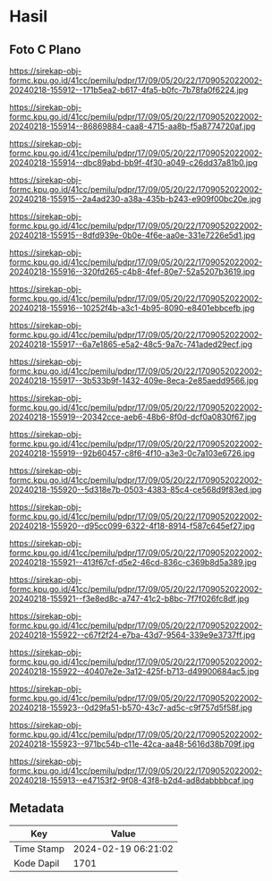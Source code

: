 # Hasil

## Foto C Plano

https://sirekap-obj-formc.kpu.go.id/41cc/pemilu/pdpr/17/09/05/20/22/1709052022002-20240218-155912--171b5ea2-b617-4fa5-b0fc-7b78fa0f6224.jpg

https://sirekap-obj-formc.kpu.go.id/41cc/pemilu/pdpr/17/09/05/20/22/1709052022002-20240218-155914--86869884-caa8-4715-aa8b-f5a8774720af.jpg

https://sirekap-obj-formc.kpu.go.id/41cc/pemilu/pdpr/17/09/05/20/22/1709052022002-20240218-155914--dbc89abd-bb9f-4f30-a049-c26dd37a81b0.jpg

https://sirekap-obj-formc.kpu.go.id/41cc/pemilu/pdpr/17/09/05/20/22/1709052022002-20240218-155915--2a4ad230-a38a-435b-b243-e909f00bc20e.jpg

https://sirekap-obj-formc.kpu.go.id/41cc/pemilu/pdpr/17/09/05/20/22/1709052022002-20240218-155915--8dfd939e-0b0e-4f6e-aa0e-331e7226e5d1.jpg

https://sirekap-obj-formc.kpu.go.id/41cc/pemilu/pdpr/17/09/05/20/22/1709052022002-20240218-155916--320fd265-c4b8-4fef-80e7-52a5207b3619.jpg

https://sirekap-obj-formc.kpu.go.id/41cc/pemilu/pdpr/17/09/05/20/22/1709052022002-20240218-155916--10252f4b-a3c1-4b95-8090-e8401ebbcefb.jpg

https://sirekap-obj-formc.kpu.go.id/41cc/pemilu/pdpr/17/09/05/20/22/1709052022002-20240218-155917--6a7e1865-e5a2-48c5-9a7c-741aded29ecf.jpg

https://sirekap-obj-formc.kpu.go.id/41cc/pemilu/pdpr/17/09/05/20/22/1709052022002-20240218-155917--3b533b9f-1432-409e-8eca-2e85aedd9566.jpg

https://sirekap-obj-formc.kpu.go.id/41cc/pemilu/pdpr/17/09/05/20/22/1709052022002-20240218-155919--20342cce-aeb6-48b6-8f0d-dcf0a0830f67.jpg

https://sirekap-obj-formc.kpu.go.id/41cc/pemilu/pdpr/17/09/05/20/22/1709052022002-20240218-155919--92b60457-c8f6-4f10-a3e3-0c7a103e6726.jpg

https://sirekap-obj-formc.kpu.go.id/41cc/pemilu/pdpr/17/09/05/20/22/1709052022002-20240218-155920--5d318e7b-0503-4383-85c4-ce568d9f83ed.jpg

https://sirekap-obj-formc.kpu.go.id/41cc/pemilu/pdpr/17/09/05/20/22/1709052022002-20240218-155920--d95cc099-6322-4f18-8914-f587c645ef27.jpg

https://sirekap-obj-formc.kpu.go.id/41cc/pemilu/pdpr/17/09/05/20/22/1709052022002-20240218-155921--413f67cf-d5e2-46cd-836c-c369b8d5a389.jpg

https://sirekap-obj-formc.kpu.go.id/41cc/pemilu/pdpr/17/09/05/20/22/1709052022002-20240218-155921--f3e8ed8c-a747-41c2-b8bc-7f7f026fc8df.jpg

https://sirekap-obj-formc.kpu.go.id/41cc/pemilu/pdpr/17/09/05/20/22/1709052022002-20240218-155922--c67f2f24-e7ba-43d7-9564-339e9e3737ff.jpg

https://sirekap-obj-formc.kpu.go.id/41cc/pemilu/pdpr/17/09/05/20/22/1709052022002-20240218-155922--40407e2e-3a12-425f-b713-d49900684ac5.jpg

https://sirekap-obj-formc.kpu.go.id/41cc/pemilu/pdpr/17/09/05/20/22/1709052022002-20240218-155923--0d29fa51-b570-43c7-ad5c-c9f757d5f58f.jpg

https://sirekap-obj-formc.kpu.go.id/41cc/pemilu/pdpr/17/09/05/20/22/1709052022002-20240218-155923--971bc54b-c11e-42ca-aa48-5616d38b709f.jpg

https://sirekap-obj-formc.kpu.go.id/41cc/pemilu/pdpr/17/09/05/20/22/1709052022002-20240218-155913--e47153f2-9f08-43f8-b2d4-ad8dabbbbcaf.jpg


## Metadata

| Key        | Value               |
| ---------- | ------------------- |
| Time Stamp | 2024-02-19 06:21:02 |
| Kode Dapil | 1701                |



